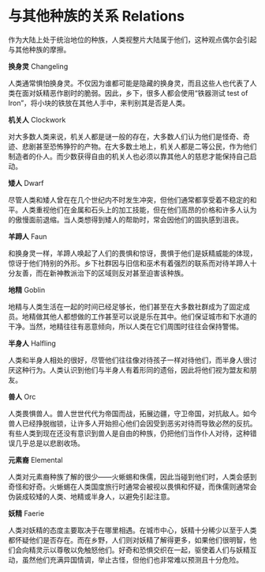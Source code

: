 # 与其他种族的关系 Relations

作为大陆上处于统治地位的种族，人类视整片大陆属于他们，这种观点偶尔会引起与其他种族的摩擦。

**换身灵** Changeling

人类通常惧怕换身灵。不仅因为谁都可能是隐藏的换身灵，而且这些人也代表了人类在面对妖精恶作剧时的脆弱。因此，乡下，很多人都会使用“铁器测试
test of Iron”，将小块的铁放在其他人手中，来判别其是否是人类。

**机关人** Clockwork

对大多数人类来说，机关人都是谜一般的存在，大多数人们认为他们是怪奇、奇迹、悲剧甚至恐怖狰狞的产物。在大多数土地上，机关人都是二等公民，作为他们制造者的仆人。而少数获得自由的机关人也必须以靠其他人的慈悲才能保持自己启动。

**矮人** Dwarf

尽管人类和矮人曾在在几个世纪内不时发生冲突，但他们通常都享受着不稳定的和平。人类重视他们在金属和石头上的加工技能，但在他们高昂的价格和许多人认为的傲慢面前退缩。当人类想得到矮人的帮助时，常会因他们的固执感到沮丧。

**羊蹄人** Faun

和换身灵一样，羊蹄人唤起了人们的畏惧和惊讶，畏惧于他们是妖精威能的体现，惊讶于他们特别的外形。乡下社群因与旧信和巫术有着强烈的联系而对待羊蹄人十分友善，而在新神教派治下的区域则反对甚至迫害该种族。

**地精** Goblin

地精与人类生活在一起的时间已经足够长，他们甚至在大多数社群成为了固定成员。地精做其他人都想做的工作甚至可以说是乐在其中。他们保证城市和下水道的干净。当然，地精往往有恶意倾向，所以人类在它们周围时往往会保持警惕。

**半身人** Halfling

人类和半身人相处的很好，尽管他们往往像对待孩子一样对待他们，而半身人很讨厌这种行为。人类认识到他们与半身人有着形同的遗俗，因此将他们视为盟友和朋友。

**兽人** Orc

人类畏惧兽人。兽人世世代代为帝国而战，拓展边疆，守卫帝国，对抗敌人。如今兽人已经挣脱枷锁，让许多人开始担心他们会因受到恶劣对待而导致必然的反抗。有些人类到现在还没有意识到兽人是自由的种族，仍把他们当作仆人对待，这种错误几乎总是以悲剧收场。

**元素裔** Elemental

人类对元素裔种族了解的很少——火蜥蜴和侏儒，因此当碰到他们时，人类会感到奇怪和好奇。火蜥蜴在人类国度旅行时通常会被视以畏惧和怀疑，而侏儒则通常会伪装成较矮的人类、地精或半身人，以避免引起注意。

**妖精** Faerie

人类对妖精的态度主要取决于在哪里相遇。在城市中心，妖精十分稀少以至于人类都怀疑他们是否存在。而在乡野，人们则对妖精了解得更多，如果他们很明智，他们会向精灵示以尊敬以免触怒他们。好奇和恐惧交织在一起，驱使着人们与妖精互动，虽然他们充满异国情调，举止古怪，但他们也非常难以预测且十分危险。
